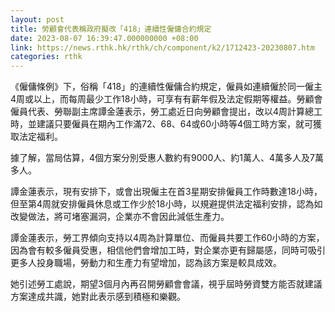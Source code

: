 ```yaml
---
layout: post
title: 勞顧會代表稱政府擬改「418」連續性僱傭合約規定
date: 2023-08-07 16:39:47.000000000 +08:00
link: https://news.rthk.hk/rthk/ch/component/k2/1712423-20230807.htm
categories: rthk
---
```


《僱傭條例》下，俗稱「418」的連續性僱傭合約規定，僱員如連續僱於同一僱主4周或以上，而每周最少工作18小時，可享有有薪年假及法定假期等權益。勞顧會僱員代表、勞聯副主席譚金蓮表示，勞工處近日向勞顧會提出，改以4周計算總工時，並建議只要僱員在期內工作滿72、68、64或60小時等4個工時方案，就可獲取法定福利。

據了解，當局估算，4個方案分別受惠人數約有9000人、約1萬人、4萬多人及7萬多人。

譚金蓮表示，現有安排下，或會出現僱主在首3星期安排僱員工作時數達18小時，但至第4周就安排僱員休息或工作少於18小時，以規避提供法定福利安排，認為如改變做法，將可堵塞漏洞，企業亦不會因此減低生產力。

譚金蓮表示，勞工界傾向支持以4周為計算單位、而僱員共要工作60小時的方案，因為會有較多僱員受惠，相信他們會增加工時，對企業亦更有歸屬感，同時可吸引更多人投身職場，勞動力和生產力有望增加，認為該方案是較具成效。

她引述勞工處說，期望3個月內再召開勞顧會會議，視乎屆時勞資雙方能否就建議方案達成共識，她對此表示感到積極和樂觀。
